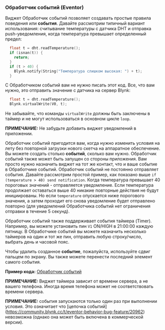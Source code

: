 
### Обработчик событий (Eventor)

Виджет Обработчик событий позволяет создавать простые правила поведения или **события**. 
Давайте рассмотрим типичный вариант использования: считывание температуры с датчика DHT и отправка push-уведомления, когда температура превышает определенный предел:

```cpp
  float t = dht.readTemperature();
  if (isnan(t)) {
    return;
  }
  if (t > 40) {
    Blynk.notify(String("Температура слишком высокая: ") + t);
  }
```

С Обработчиком событий вам не нужно писать этот код. Все, что вам нужно, это отправить значение с датчика на сервер Blynk:

```cpp
  float t = dht.readTemperature();
  Blynk.virtualWrite(V0, t);
```
Не забывайте, что команды ```virtualWrite``` должны быть заключены в таймер и не могут использоваться в основном цикле ```loop```.

**ПРИМЕЧАНИЕ:** Не забудьте добавить виджет уведомлений в приложении.

Обработчик событий пригодится вам, когда нужно изменить условия на лету без повторной загрузки нового скетча на аппаратное обеспечение. Вы можете создать столько **событий**, сколько вам нужно. Обработчик событий также может быть запущен со стороны приложения. Вам просто нужно назначить виджет на тот же контакт, что и ваше событие в Обработчике событий. 
Обработчик событий не постоянно отправляет события. Давайте рассмотрим простой пример, как показано выше ```if (temperature > 40) send notification```. Когда температура превышает 40 пороговых значений - отправляется уведомление. Если температура продолжает оставаться выше 40 никакие повторные действия не будут инициированы. Но если ```temperature``` опускается ниже порогового значения, а затем проходит его снова уведомление будет отправлено повторно (для уведомлений Обработчика событий нет ограничения отправки в течение 5 секунд).

Обработчик событий также поддерживает события таймера (Timer). Например, вы можете установить пин ```V1``` ON/HIGH в 21:00:00 каждую пятницу.
В Обработчике событий вы можете назначить несколько таймеров на один и тот же пин, отправить любую строку/число, выбрать день и часовой пояс.
 
Чтобы удалить созданное **событие**, пожалуйста, используйте сдвиг пальцем по экрану. Вы также можете перенести последний элемент самого события.

**Пример кода:** [Обработчик событий](https://github.com/blynkkk/blynk-library/blob/master/examples/Widgets/Eventor/Eventor.ino)

**ПРИМЕЧАНИЕ:** Виджет таймера зависит от времени сервера, а не вашего телефона. Иногда время телефона может не соответствовать времени сервера.

**ПРИМЕЧАНИЕ:** события запускаются только один раз при выполнении условия. Это означитает что [цепочка событий] (https://community.blynk.cc/t/eventor-behavior-bug-feature/20962) невозможна (однако она может быть включена в коммерческой версии).
